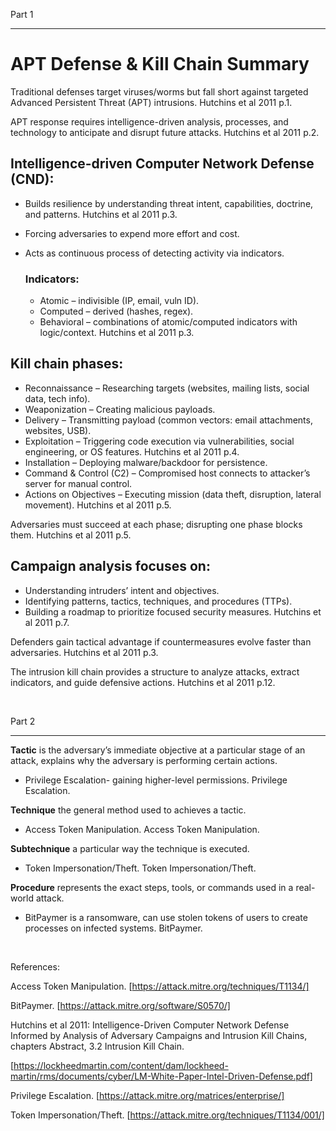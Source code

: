 Part 1

--------

# APT Defense & Kill Chain Summary 

Traditional defenses target viruses/worms but fall short against targeted Advanced Persistent Threat (APT) intrusions. Hutchins et al 2011 p.1.

APT response requires intelligence-driven analysis, processes, and technology to anticipate and disrupt future attacks. Hutchins et al 2011 p.2.

## Intelligence-driven Computer Network Defense (CND):
- Builds resilience by understanding threat intent, capabilities, doctrine, and patterns. Hutchins et al 2011 p.3.
- Forcing adversaries to expend more effort and cost.
- Acts as continuous process of detecting activity via indicators. 

  ### Indicators:
    - Atomic – indivisible (IP, email, vuln ID).
    - Computed – derived (hashes, regex).
    - Behavioral – combinations of atomic/computed indicators with logic/context. Hutchins et al 2011 p.3.

## Kill chain phases:

- Reconnaissance – Researching targets (websites, mailing lists, social data, tech info).
- Weaponization – Creating malicious payloads.
- Delivery – Transmitting payload (common vectors: email attachments, websites, USB).
- Exploitation – Triggering code execution via vulnerabilities, social engineering, or OS features. Hutchins et al 2011 p.4.
- Installation – Deploying malware/backdoor for persistence.
- Command & Control (C2) – Compromised host connects to attacker’s server for manual control.
- Actions on Objectives – Executing mission (data theft, disruption, lateral movement). Hutchins et al 2011 p.5.
  
Adversaries must succeed at each phase; disrupting one phase blocks them. Hutchins et al 2011 p.5.

## Campaign analysis focuses on:
- Understanding intruders’ intent and objectives.
- Identifying patterns, tactics, techniques, and procedures (TTPs).
- Building a roadmap to prioritize focused security measures. Hutchins et al 2011 p.7.

Defenders gain tactical advantage if countermeasures evolve faster than adversaries. Hutchins et al 2011 p.3.

The intrusion kill chain provides a structure to analyze attacks, extract indicators, and guide defensive actions. Hutchins et al 2011 p.12.

&nbsp;
&nbsp;

Part 2

--------
**Tactic** is the adversary’s immediate objective at a particular stage of an attack, explains why the adversary is performing certain actions.

- Privilege Escalation- gaining higher-level permissions. Privilege Escalation. 

**Technique** the general method used to achieves a tactic.

- Access Token Manipulation. Access Token Manipulation.
  
**Subtechnique** a particular way the technique is executed.
- Token Impersonation/Theft. Token Impersonation/Theft.

**Procedure** represents the exact steps, tools, or commands used in a real-world attack.
- BitPaymer is a ransomware, can use stolen tokens of users to create processes on infected systems. BitPaymer.
  
&nbsp;
&nbsp;

 References:
 
  Access Token Manipulation. [https://attack.mitre.org/techniques/T1134/]
  
  BitPaymer. [https://attack.mitre.org/software/S0570/]
  
  Hutchins et al 2011: Intelligence-Driven Computer Network Defense Informed by Analysis of Adversary Campaigns and Intrusion Kill Chains, chapters Abstract, 3.2 Intrusion Kill Chain.
  
  [https://lockheedmartin.com/content/dam/lockheed-martin/rms/documents/cyber/LM-White-Paper-Intel-Driven-Defense.pdf]
  
  Privilege Escalation. [https://attack.mitre.org/matrices/enterprise/]

  Token Impersonation/Theft. [https://attack.mitre.org/techniques/T1134/001/]
  
